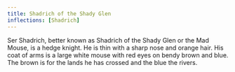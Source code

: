 ```yaml
---
title: Shadrich of the Shady Glen
inflections: [Shadrich]
---
```


Ser Shadrich, better known as Shadrich of the Shady Glen or the Mad Mouse, is a hedge knight. He is thin with a sharp nose and orange hair. His coat of arms is a large white mouse with red eyes on bendy brown and blue. The brown is for the lands he has crossed and the blue the rivers. 


